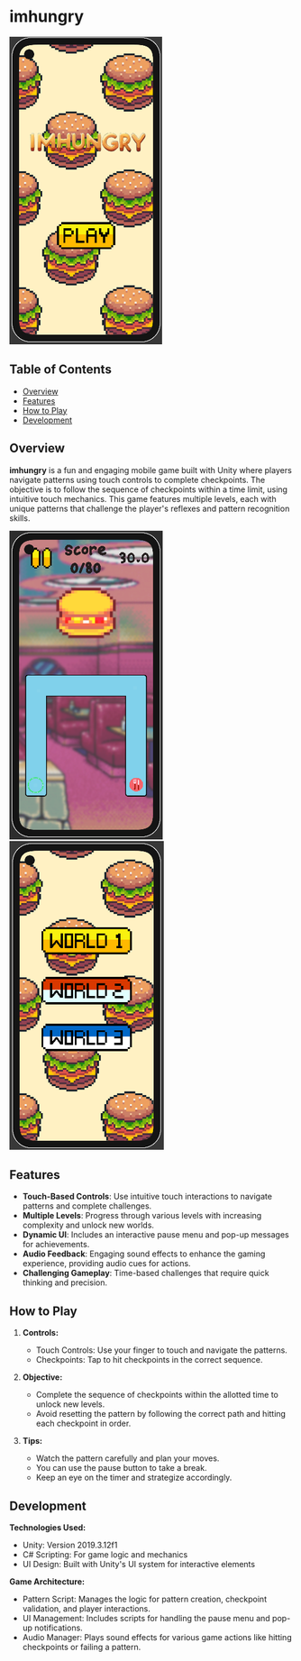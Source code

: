 # imhungry

![Gameplay Screenshot](imhungry%20game%20assets/Screenshot_1.webp)

## Table of Contents

- [Overview](#overview)
- [Features](#features)
- [How to Play](#how-to-play)
- [Development](#development)

## Overview

**imhungry** is a fun and engaging mobile game built with Unity where players navigate patterns using touch controls to complete checkpoints. The objective is to follow the sequence of checkpoints within a time limit, using intuitive touch mechanics. This game features multiple levels, each with unique patterns that challenge the player's reflexes and pattern recognition skills.

![Gameplay Screenshot 2](imhungry%20game%20assets/Screenshot_2.webp) ![Gameplay Screenshot 3](imhungry%20game%20assets/Screenshot_3.webp)

## Features

- **Touch-Based Controls**: Use intuitive touch interactions to navigate patterns and complete challenges.
- **Multiple Levels**: Progress through various levels with increasing complexity and unlock new worlds.
- **Dynamic UI**: Includes an interactive pause menu and pop-up messages for achievements.
- **Audio Feedback**: Engaging sound effects to enhance the gaming experience, providing audio cues for actions.
- **Challenging Gameplay**: Time-based challenges that require quick thinking and precision.

## How to Play

1. **Controls:**
   - Touch Controls: Use your finger to touch and navigate the patterns.
   - Checkpoints: Tap to hit checkpoints in the correct sequence.

2. **Objective:**
   - Complete the sequence of checkpoints within the allotted time to unlock new levels.
   - Avoid resetting the pattern by following the correct path and hitting each checkpoint in order.
    
3. **Tips:**
   - Watch the pattern carefully and plan your moves.
   - You can use the pause button to take a break.
   - Keep an eye on the timer and strategize accordingly.

## Development

**Technologies Used:**

  - Unity: Version 2019.3.12f1
  - C# Scripting: For game logic and mechanics
  - UI Design: Built with Unity's UI system for interactive elements

**Game Architecture:**
  - Pattern Script: Manages the logic for pattern creation, checkpoint validation, and player interactions.
  - UI Management: Includes scripts for handling the pause menu and pop-up notifications.
  - Audio Manager: Plays sound effects for various game actions like hitting checkpoints or failing a pattern.
